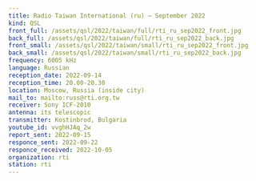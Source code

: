 ```yaml
---
title: Radio Taiwan International (ru) — September 2022
kind: QSL
front_full: /assets/qsl/2022/taiwan/full/rti_ru_sep2022_front.jpg
back_full: /assets/qsl/2022/taiwan/full/rti_ru_sep2022_back.jpg
front_small: /assets/qsl/2022/taiwan/small/rti_ru_sep2022_front.jpg
back_small: /assets/qsl/2022/taiwan/small/rti_ru_sep2022_back.jpg
frequency: 6005 kHz
language: Russian
reception_date: 2022-09-14
reception_time: 20.00-20.30
location: Moscow, Russia (inside city)
mail_to: mailto:russ@rti.org.tw
receiver: Sony ICF-2010
antenna: its telescopic
transmitter: Kostinbrod, Bulgaria
youtube_id: vvghHJAq_2w
report_sent: 2022-09-15
responce_sent: 2022-09-22
responce_received: 2022-10-05
organization: rti
station: rti
---
```

